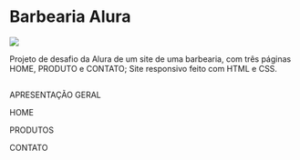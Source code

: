 # Barbearia Alura 

<img src="http://img.shields.io/static/v1?label=STATUS&message=CONCLUIDO&color=GREEN&style=for-the-badge"/>


Projeto de desafio da Alura de um site de uma barbearia, com três páginas HOME, PRODUTO e CONTATO; Site responsivo feito com HTML e CSS.

##

APRESENTAÇÃO GERAL



HOME



PRODUTOS



CONTATO

